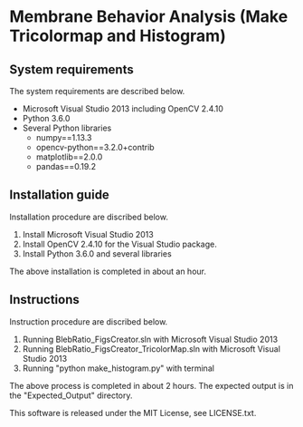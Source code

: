 ﻿# Membrane Behavior Analysis (Make Tricolormap and Histogram)
## System requirements
The system requirements are described below.
- Microsoft Visual Studio 2013 including OpenCV 2.4.10
- Python 3.6.0
- Several Python libraries
    - numpy==1.13.3
    - opencv-python==3.2.0+contrib
    - matplotlib==2.0.0
    - pandas==0.19.2

## Installation guide
Installation procedure are discribed below.
1. Install Microsoft Visual Studio 2013
1. Install OpenCV 2.4.10 for the Visual Studio package.
1. Install Python 3.6.0 and several libraries

The above installation is completed in about an hour.

## Instructions
Instruction procedure are discribed below.
1. Running BlebRatio_FigsCreator.sln with Microsoft Visual Studio 2013
1. Running BlebRatio_FigsCreator_TricolorMap.sln with Microsoft Visual Studio 2013
1. Running "python make_histogram.py" with terminal

The above process is completed in about 2 hours.
The expected output is in the "Expected_Output" directory.


This software is released under the MIT License, see LICENSE.txt.
